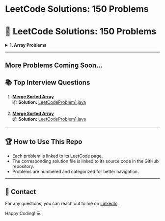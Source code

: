 # LeetCode Solutions: 150 Problems
# 🌟 LeetCode Solutions: 150 Problems

<details>
  <summary><strong>1. Array Problems</strong></summary>

  - **1.1 [Merge Sorted Array](https://leetcode.com/problems/merge-sorted-array/)**  
    [Solution](https://github.com/RathorChanchal1/personalGitProjects/blob/main/LeetCodeProblem1.java)  

  - **1.2 [Another Array Problem](#)**  
    [Solution](#)  

</details>

---

## More Problems Coming Soon...


## 📚 Top Interview Questions

1. **[Merge Sorted Array](https://leetcode.com/problems/merge-sorted-array/?envType=study-plan-v2&envId=top-interview-150)**  
   📦 **Solution:** [LeetCodeProblem1.java](https://github.com/RathorChanchal1/personalGitProjects/blob/main/LeetCodeProblem1.java)

2. **[Merge Sorted Array](https://leetcode.com/problems/remove-element/description/?envType=study-plan-v2&envId=top-interview-150)**  
   📦 **Solution:** [LeetCodeProblem1.java](https://github.com/RathorChanchal1/personalGitProjects/blob/main/LeetCodeProblem1.java)

---

## 🏆 How to Use This Repo
- Each problem is linked to its LeetCode page.
- The corresponding solution file is linked to its source code in the GitHub repository.
- Problems are numbered and categorized for better navigation.

---

## 📧 Contact
For any questions, you can reach out to me on [LinkedIn](https://linkedin.com/in/chanchal-rathor).

Happy Coding! 💻
